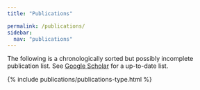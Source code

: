 ```yaml
---
title: "Publications"

permalink: /publications/
sidebar:
  nav: "publications"
---
```

The following is a chronologically sorted but possibly incomplete publication
list. See [Google Scholar](https://scholar.google.com/citations?user=jC1uFnYAAAAJ&hl=en) for a up-to-date list.

{% include publications/publications-type.html %}
